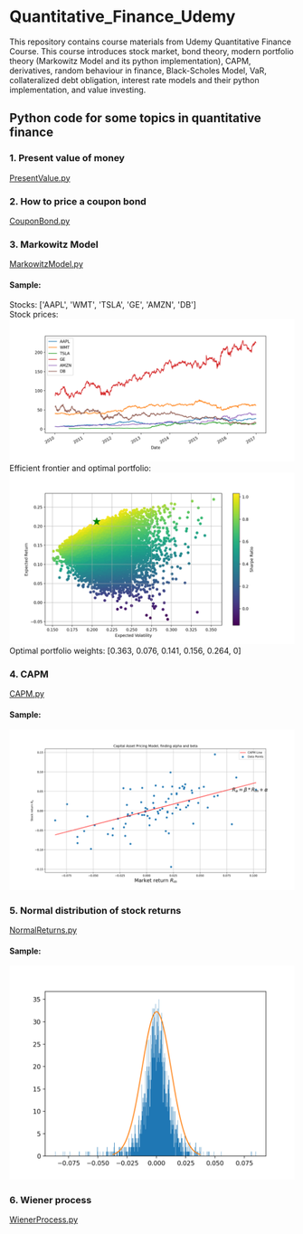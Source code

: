 # Quantitative_Finance_Udemy

This repository contains course materials from Udemy Quantitative Finance Course. This course introduces stock market, bond theory, modern portfolio theory (Markowitz Model and its python implementation), CAPM, derivatives, random behaviour in finance, Black-Scholes Model, VaR, collateralized debt obligation, interest rate models and their python implementation, and value investing.

## Python code for some topics in quantitative finance

### 1. Present value of money
[PresentValue.py](https://github.com/weimufeng/Quantitative_Finance_Udemy/blob/main/PresentValue.py)

### 2. How to price a coupon bond
[CouponBond.py](https://github.com/weimufeng/Quantitative_Finance_Udemy/blob/main/CouponBond.py)

### 3. Markowitz Model
[MarkowitzModel.py](https://github.com/weimufeng/Quantitative_Finance_Udemy/blob/main/MarkowitzModel.py)  
#### Sample:  
Stocks: ['AAPL', 'WMT', 'TSLA', 'GE', 'AMZN', 'DB']   
Stock prices: ![alt](/static/figs/Markowitz_Model/Figure_1.png)  
Efficient frontier and optimal portfolio: ![alt](/static/figs/Markowitz_Model/Figure_2.png)  
Optimal portfolio weights: [0.363, 0.076, 0.141, 0.156, 0.264, 0]

### 4. CAPM
[CAPM.py](https://github.com/weimufeng/Quantitative_Finance_Udemy/blob/main/CAPM.py)  
#### Sample:  
![alt](/static/figs/CAPM/Figure_1.png)  

### 5. Normal distribution of stock returns  
[NormalReturns.py](https://github.com/weimufeng/Quantitative_Finance_Udemy/blob/main/NormalReturns.py)  
#### Sample:  
![alt](/static/figs/Normal_Returns/Figure_1.png)  

### 6. Wiener process
[WienerProcess.py](https://github.com/weimufeng/Quantitative_Finance_Udemy/blob/main/WienerProcess.py)


